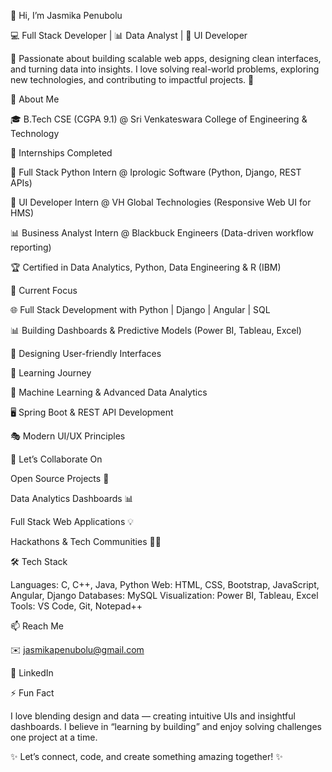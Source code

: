 👋 Hi, I’m Jasmika Penubolu

💻 Full Stack Developer | 📊 Data Analyst | 🎨 UI Developer

🌟 Passionate about building scalable web apps, designing clean interfaces, and turning data into insights. I love solving real-world problems, exploring new technologies, and contributing to impactful projects. 🚀

🌟 About Me

🎓 B.Tech CSE (CGPA 9.1) @ Sri Venkateswara College of Engineering & Technology

💼 Internships Completed

🐍 Full Stack Python Intern @ Iprologic Software (Python, Django, REST APIs)

🎨 UI Developer Intern @ VH Global Technologies (Responsive Web UI for HMS)

📊 Business Analyst Intern @ Blackbuck Engineers (Data-driven workflow reporting)

🏆 Certified in Data Analytics, Python, Data Engineering & R (IBM)

🔭 Current Focus

🌐 Full Stack Development with Python | Django | Angular | SQL

📊 Building Dashboards & Predictive Models (Power BI, Tableau, Excel)

🎨 Designing User-friendly Interfaces

🌱 Learning Journey

🚀 Machine Learning & Advanced Data Analytics

🖥️ Spring Boot & REST API Development

🎭 Modern UI/UX Principles

🤝 Let’s Collaborate On

Open Source Projects 🚀

Data Analytics Dashboards 📊

Full Stack Web Applications 💡

Hackathons & Tech Communities 🧑‍💻

🛠️ Tech Stack

Languages: C, C++, Java, Python
Web: HTML, CSS, Bootstrap, JavaScript, Angular, Django
Databases: MySQL
Visualization: Power BI, Tableau, Excel
Tools: VS Code, Git, Notepad++

📫 Reach Me

✉️ jasmikapenubolu@gmail.com

🔗 LinkedIn

⚡ Fun Fact

I love blending design and data — creating intuitive UIs and insightful dashboards. I believe in “learning by building” and enjoy solving challenges one project at a time.

✨ Let’s connect, code, and create something amazing together! ✨

